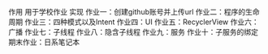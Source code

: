 作用
    用于学校作业
实现
    作业一：创建github账号并上传url
    作业二：程序的生命周期
    作业三：四种模式以及Intent
    作业四：UI
    作业五：RecyclerView
    作业六：广播
    作业七：子线程
    作业八：隐含子线程
    作业九：服务
    作业十：子服务的绑定
    期末作业：日系笔记本
